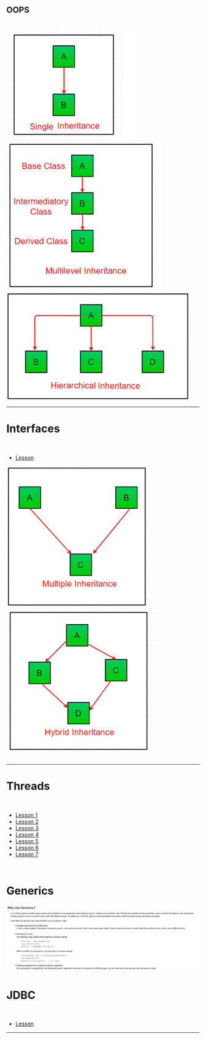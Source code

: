 
## OOPS
<br/>
<img src="images/Single_Inheritance.png">
<br/>

<img src="images/Multilevel_Inheritance.png">
<br/>

<img src="images/Hierarchical_Inheritance.png">
<br/>

<hr/>
<h1> Interfaces</h1>
<br/>
<ul>
  <li>
    <a href="https://www.youtube.com/embed/zSX7N5MolB8" > Lesson</a>
  </li>
</ul>
 
<img src="images/Multiple_Inheritance (Through Interfaces).png">
<br/>

<img src="images/Hybrid_Inheritance(Through Interfaces).png">
<br/>



<hr/>
<h1> Threads </h1>
<br/>
<ul>
  <li>
     <a href="https://www.youtube.com/embed/YDH7f9dTXAs?list=PLu0W_9lII9agS67Uits0UnJyrYiXhDS6q" >Lesson 1</a>
 </li>
  <li>
    <a href="https://www.youtube.com/embed/b_h4-_j6JmY?list=PLu0W_9lII9agS67Uits0UnJyrYiXhDS6q" > Lesson 2</a>
  </li>
  <li>
     <a href="https://www.youtube.com/embed/7wpFNKnCpiQ?list=PLu0W_9lII9agS67Uits0UnJyrYiXhDS6q" > Lesson 3</a>
 </li>
  <li>
     <a href="https://www.youtube.com/embed/9O9tTS6LseI?list=PLu0W_9lII9agS67Uits0UnJyrYiXhDS6q" > Lesson 4</a>
 </li>
  <li>
     <a href="https://www.youtube.com/embed/DAHHFj39RRY?list=PLu0W_9lII9agS67Uits0UnJyrYiXhDS6q" > Lesson 5</a>
 </li>
 <li>
     <a href="https://www.youtube.com/embed/0s46eRixwnk?list=PLu0W_9lII9agS67Uits0UnJyrYiXhDS6q" > Lesson 6</a>
 </li>
 <li>
     <a href="https://www.youtube.com/embed/rVDWb0stlfQ?list=PLu0W_9lII9agS67Uits0UnJyrYiXhDS6q"> Lesson 7</a>
 </li>
 
</ul>
<br/>
<h1>Generics</h1>
<img src="images/Generics.png"/>
<br/>
<h1> JDBC </h1>
<br/>
<ul>
  <li>
    <a href="https://www.youtube.com/embed/1r4UfkjARTA" >Lesson</a>
  </li>
</ul>

<hr/>

